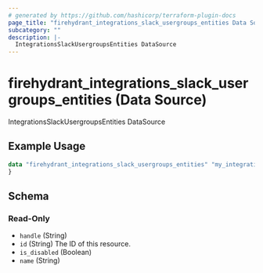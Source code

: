 ```yaml
---
# generated by https://github.com/hashicorp/terraform-plugin-docs
page_title: "firehydrant_integrations_slack_usergroups_entities Data Source - terraform-provider-firehydrant"
subcategory: ""
description: |-
  IntegrationsSlackUsergroupsEntities DataSource
---
```


# firehydrant_integrations_slack_usergroups_entities (Data Source)

IntegrationsSlackUsergroupsEntities DataSource

## Example Usage

```terraform
data "firehydrant_integrations_slack_usergroups_entities" "my_integrations_slack_usergroupsentities" {
}
```

<!-- schema generated by tfplugindocs -->
## Schema

### Read-Only

- `handle` (String)
- `id` (String) The ID of this resource.
- `is_disabled` (Boolean)
- `name` (String)
